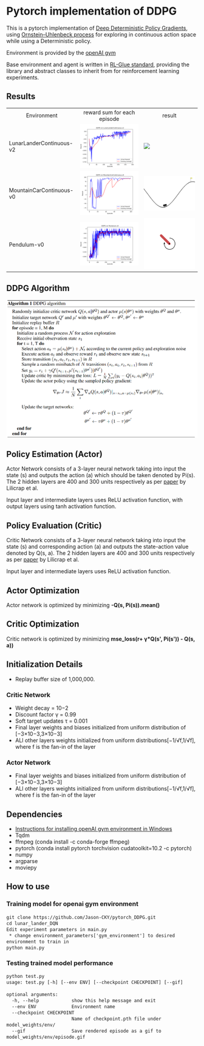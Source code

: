 # Pytorch implementation of DDPG
This is a pytorch implementation of [Deep Deterministic Policy Gradients](https://arxiv.org/abs/1509.02971), using  [Ornstein–Uhlenbeck process](https://en.wikipedia.org/wiki/Ornstein%E2%80%93Uhlenbeck_process) for exploring in continuous action space while using a Deterministic policy.

Environment is provided by the [openAI gym](https://gym.openai.com/envs/)

Base environment and agent is written in [RL-Glue standard](http://www.jmlr.org/papers/v10/tanner09a.html), providing the library and abstract classes to inherit from for reinforcement learning experiments.

## Results
<table align='center'>
<tr align='center'>
<td> Environment </td>
<td> reward sum for each episode </td>
<td> result </td>
</tr>
<tr>
<td> LunarLanderContinuous-v2 </td>
<td><img src = 'model_weights\LunarLanderContinuous-v2\sum_rewards.png'> 
<td><img src = 'model_weights\LunarLanderContinuous-v2\recording.gif'>
</tr>
<tr>
<td> MountainCarContinuous-v0 </td>
<td><img src = 'model_weights\MountainCarContinuous-v0\sum_rewards.png'> 
<td><img src = 'model_weights\MountainCarContinuous-v0\recording.gif'>
</tr>
<tr>
<td> Pendulum-v0 </td>
<td><img src = 'model_weights\Pendulum-v0\sum_rewards.png'> 
<td><img src = 'model_weights\Pendulum-v0\recording.gif'>
</tr>
</table>

## DDPG Algorithm

<img src = 'DDPG_Algorithm.png'>

## Policy Estimation (Actor)
Actor Network consists of a 3-layer neural network taking into input the state (s) and outputs the action (a) which should be taken denoted by Pi(s). The 2 hidden layers are 400 and 300 units respectively as per [paper](https://arxiv.org/abs/1509.02971) by Lilicrap et al. 

Input layer and intermediate layers uses ReLU activation function, with output layers using tanh activation function.

## Policy Evaluation (Critic)
Critic Network consists of a 3-layer neural network taking into input the state (s) and corresponding action (a) and outputs the state-action value denoted by Q(s, a). The 2 hidden layers are 400 and 300 units respectively as per [paper](https://arxiv.org/abs/1509.02971) by Lilicrap et al.

Input layer and intermediate layers uses ReLU activation function.

## Actor Optimization
Actor network is optimized by minimizing **-Q(s, Pi(s)).mean()**

## Critic Optimization
Critic network is optimized by minimizing **mse_loss(r+ γ*Q(s', Pi(s')) - Q(s, a))**

## Initialization Details

* Replay buffer size of 1,000,000.

### Critic Network
* Weight decay = 10−2
* Discount factor γ = 0.99
* Soft target updates τ = 0.001
* Final layer weights and biases initialized from uniform distribution of [−3×10−3,3×10−3]
* ALl other layers weights initialized from uniform distributions[−1/√f,1/√f], where f is the fan-in of the layer

### Actor Network
* Final layer weights and biases initialized from uniform distribution of [−3×10−3,3×10−3]
* ALl other layers weights initialized from uniform distributions[−1/√f,1/√f], where f is the fan-in of the layer


## Dependencies
* [Instructions for installing openAI gym environment in Windows](https://towardsdatascience.com/how-to-install-openai-gym-in-a-windows-environment-338969e24d30)
* Tqdm
* ffmpeg (conda install -c conda-forge ffmpeg)
* pytorch (conda install pytorch torchvision cudatoolkit=10.2 -c pytorch)
* numpy
* argparse
* moviepy

## How to use

### Training model for openai gym environment
```
git clone https://github.com/Jason-CKY/pytorch_DDPG.git
cd lunar_lander_DQN
Edit experiment parameters in main.py
 * change environment_parameters['gym_environment'] to desired environment to train in
python main.py
```

### Testing trained model performance
```
python test.py
usage: test.py [-h] [--env ENV] [--checkpoint CHECKPOINT] [--gif]

optional arguments:
  -h, --help            show this help message and exit
  --env ENV             Environment name
  --checkpoint CHECKPOINT
                        Name of checkpoint.pth file under model_weights/env/
  --gif                 Save rendered episode as a gif to model_weights/env/episode.gif
```